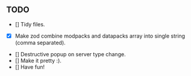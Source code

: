 ## TODO

- [] Tidy files.
- [x] Make zod combine modpacks and datapacks array into single string (comma separated).
- [] Destructive popup on server type change.
- [] Make it pretty :).
- [] Have fun!
